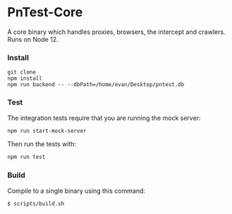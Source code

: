 # PnTest-Core

A core binary which handles proxies, browsers, the intercept and crawlers. Runs on Node 12.

### Install
```
git clone
npm install
npm run backend -- --dbPath=/home/evan/Desktop/pntest.db
```

### Test
The integration tests require that you are running the mock server:
```bash
npm run start-mock-server
```
Then run the tests with:
```bash
npm run test
```

### Build
Compile to a single binary using this command:
```
$ scripts/build.sh
```
